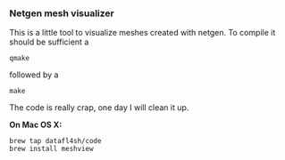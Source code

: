 ### Netgen mesh visualizer

This is a little tool to visualize meshes created with netgen.
To compile it should be sufficient a

    qmake

followed by a

    make

The code is really crap, one day I will clean it up.

__On Mac OS X:__

    brew tap datafl4sh/code
    brew install meshview